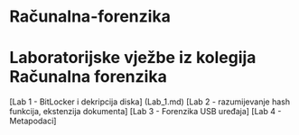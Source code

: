 # Računalna-forenzika
# Laboratorijske vježbe iz kolegija Računalna forenzika
  [Lab 1 - BitLocker i dekripcija diska] (Lab_1.md)
  [Lab 2 - razumijevanje hash funkcija, ekstenzija dokumenta]
  [Lab 3 - Forenzika USB uređaja]
  [Lab 4 - Metapodaci]
